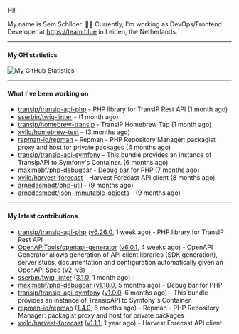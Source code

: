 Hi!

My name is Sem Schilder. 👋🏻 Currently, I'm working as DevOps/Frontend Developer at https://team.blue in Leiden, the Netherlands.

---

#### My GH statistics

![My GitHub Statistics](https://github-readme-stats.vercel.app/api?username=xvilo&show_icons=true&count_private=true&hide_title=true)

---

#### What I've been working on

- [transip/transip-api-php](https://github.com/transip/transip-api-php) - PHP library for TransIP Rest API (1 month ago)
- [sserbin/twig-linter](https://github.com/sserbin/twig-linter) -  (1 month ago)
- [transip/homebrew-transip](https://github.com/transip/homebrew-transip) - TransIP Homebrew Tap (1 month ago)
- [xvilo/homebrew-test](https://github.com/xvilo/homebrew-test) -  (3 months ago)
- [repman-io/repman](https://github.com/repman-io/repman) - Repman - PHP Repository Manager: packagist proxy and host for private packages  (4 months ago)
- [transip/transip-api-symfony](https://github.com/transip/transip-api-symfony) - This bundle provides an instance of TransipAPI to Symfony&#39;s Container. (6 months ago)
- [maximebf/php-debugbar](https://github.com/maximebf/php-debugbar) - Debug bar for PHP (7 months ago)
- [xvilo/harvest-forecast](https://github.com/xvilo/harvest-forecast) - Harvest Forecast API client (8 months ago)
- [arnedesmedt/php-util](https://github.com/arnedesmedt/php-util) -  (9 months ago)
- [arnedesmedt/json-immutable-objects](https://github.com/arnedesmedt/json-immutable-objects) -  (9 months ago)

---

#### My latest contributions

- [transip/transip-api-php](https://github.com/transip/transip-api-php) ([v6.26.0](https://github.com/transip/transip-api-php/releases/tag/v6.26.0), 1 week ago) - PHP library for TransIP Rest API
- [OpenAPITools/openapi-generator](https://github.com/OpenAPITools/openapi-generator) ([v6.0.1](https://github.com/OpenAPITools/openapi-generator/releases/tag/v6.0.1), 4 weeks ago) - OpenAPI Generator allows generation of API client libraries (SDK generation), server stubs, documentation and configuration automatically given an OpenAPI Spec (v2, v3)
- [sserbin/twig-linter](https://github.com/sserbin/twig-linter) ([3.1.0](https://github.com/sserbin/twig-linter/releases/tag/3.1.0), 1 month ago) - 
- [maximebf/php-debugbar](https://github.com/maximebf/php-debugbar) ([v1.18.0](https://github.com/maximebf/php-debugbar/releases/tag/v1.18.0), 5 months ago) - Debug bar for PHP
- [transip/transip-api-symfony](https://github.com/transip/transip-api-symfony) ([v1.0.0](https://github.com/transip/transip-api-symfony/releases/tag/v1.0.0), 6 months ago) - This bundle provides an instance of TransipAPI to Symfony&#39;s Container.
- [repman-io/repman](https://github.com/repman-io/repman) ([1.4.0](https://github.com/repman-io/repman/releases/tag/1.4.0), 6 months ago) - Repman - PHP Repository Manager: packagist proxy and host for private packages 
- [xvilo/harvest-forecast](https://github.com/xvilo/harvest-forecast) ([v1.1.1](https://github.com/xvilo/harvest-forecast/releases/tag/v1.1.1), 1 year ago) - Harvest Forecast API client

